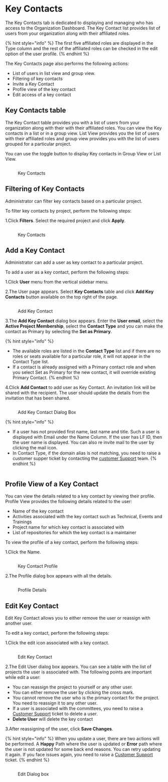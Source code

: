 # Key Contacts

The Key Contacts  tab is dedicated to displaying and managing who has access to the Organization Dashboard. The Key Contact list provides list of users from your organization along with their affiliated roles.&#x20;

{% hint style="info" %}
The first five affiliated roles are displayed in the Type column and the rest of the affiliated roles can be checked in the edit option of the user profile.&#x20;
{% endhint %}

The Key Contacts page also performs the following actions:

* List of users in list view and group view.&#x20;
* Filtering of key contacts&#x20;
* Invite a Key Contact&#x20;
* Profile view of the key contact&#x20;
* Edit access of a key contact&#x20;

## Key Contacts table

The Key Contact table provides you with a list of users from your organization along with their with their affiliated roles. You can view the Key contacts in a list or  in a group view. List View provides you the list of users with their affiliated roles and group view provides you with the list of users grouped for a particular project.&#x20;

You can use the toggle button to display Key contacts in Group View or List View.&#x20;

<figure><img src="../../.gitbook/assets/Ke Group.png" alt=""><figcaption><p>Key Contacts </p></figcaption></figure>

## Filtering of Key Contacts

Administrator can filter key contacts based on a particular project.&#x20;

To filter key contacts by project, perform the following steps:

1.Click **Filters**.  Select the required project and click **Apply**.&#x20;

<figure><img src="../../.gitbook/assets/Key UI.png" alt=""><figcaption><p>Key Contacts </p></figcaption></figure>

## Add a Key Contact

Administrator can add a user as key contact to a particular project.&#x20;

To add a user as a key contact,  perform the following steps:

1.Click **User** menu from the vertical sidebar menu.

2.The User page appears. Select **Key Contacts** table and click **Add Key Contacts** button available on the top right of the page.&#x20;

<figure><img src="../../.gitbook/assets/Add Key Contacts.png" alt=""><figcaption><p>Add Key Contact </p></figcaption></figure>

3.The **Add Key Contact**  dialog box  appears. Enter the **User email**, select the **Active Project Membership**, select the **Contact Type** and you can make the contact as Primary by selecting the **Set as Primary**. &#x20;

{% hint style="info" %}
* The available roles are listed in the **Contact Type** list and if there are no roles or seats available for a particular role, it will not appear in the Contact Type list.&#x20;
* If a contact is already assigned with a Primary contact role and when you select Set as Primary for the new contact, it will override existing Primary Contact.&#x20;
{% endhint %}

4.Click **Add Contact** to add user as Key Contact. An invitation link will be shared with the recipient. The user should update the details from the invitation that has been shared.

<figure><img src="../../.gitbook/assets/Add Jey Dialog.png" alt=""><figcaption><p>Add Key Contact Dialog Box</p></figcaption></figure>

{% hint style="info" %}
* If a user has not provided first name, last name and title. Such a user is displayed with Email under the Name Column. If the user has LF ID, then the user name is displayed. You can also re invite mail to the user by clicking the mail icon. &#x20;
* In Contact Type, if the domain alias is not matching, you need to raise a customer supper ticket by contacting the [customer Support](https://jira.linuxfoundation.org/plugins/servlet/desk/portal/4/create/467) team.&#x20;
{% endhint %}

<figure><img src="../../.gitbook/assets/Invite ke.png" alt=""><figcaption></figcaption></figure>

## Profile View of a Key Contact

You can view the details related to a key contact by viewing their profile. Profile View provides the following details related to the user:

* Name of the key contact
* Activities associated with the key contact such as Technical, Events and Trainings&#x20;
* Project name for which key contact is associated with
* List of repositories for which the key contact is a maintainer &#x20;

To view the profile of a key contact, perform the following steps:

1.Click the Name.

<figure><img src="../../.gitbook/assets/Profil Key.png" alt=""><figcaption><p>Key Contact Profile</p></figcaption></figure>

2.The Profile dialog box appears with all the details.&#x20;

<figure><img src="../../.gitbook/assets/Profile Key Snap.png" alt=""><figcaption><p>Profile Details </p></figcaption></figure>

## Edit Key Contact&#x20;

Edit Key Contact allows you to either remove the user or reassign with another user.&#x20;

To edit a key contact, perform the following steps:

1.Click the edit icon associated with a key contact.&#x20;

<figure><img src="../../.gitbook/assets/Edit KC.png" alt=""><figcaption><p>Edit Key Contact</p></figcaption></figure>

2.The Edit User dialog box appears. You can see a table with the list of projects the user is associated with. The following points are important while edit a user:

* You can reassign the project to yourself or any other user. &#x20;
* You can either remove the user by clicking the cross mark.&#x20;
* You cannot remove the user who is the primary contact for the project. You need to reassign it to any other user.&#x20;
* If a user is associated with the committees, you need to raise a [Customer Support](https://jira.linuxfoundation.org/plugins/servlet/desk/portal/4/create/467) ticket to delete a user.&#x20;
* **Delete User** will delete the key contact

3.After reassigning of the user, click **Save Changes**.&#x20;

{% hint style="info" %}
When you update a user, there are two actions will be performed. A **Happy** Path where the user is updated or **Error** path where the user is not updated for some back end reasons. You can retry updating it again. If you face issues again, you need to raise a [Customer Support](https://jira.linuxfoundation.org/plugins/servlet/desk/portal/4/create/467) ticket.&#x20;
{% endhint %}

<figure><img src="../../.gitbook/assets/Edit Dial KC.png" alt=""><figcaption><p>Edit Dialog box</p></figcaption></figure>

